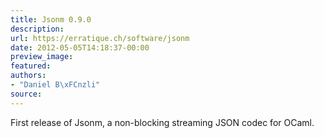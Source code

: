 ```yaml
---
title: Jsonm 0.9.0
description:
url: https://erratique.ch/software/jsonm
date: 2012-05-05T14:18:37-00:00
preview_image:
featured:
authors:
- "Daniel B\xFCnzli"
source:
---
```


<p>First release of Jsonm, a non-blocking streaming JSON codec for OCaml.</p>
